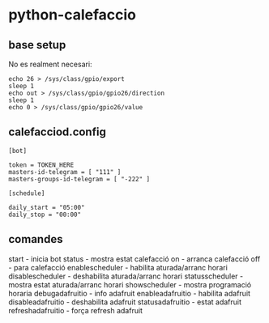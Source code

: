 # python-calefaccio

## base setup

No es realment necesari:

```
echo 26 > /sys/class/gpio/export
sleep 1
echo out > /sys/class/gpio/gpio26/direction
sleep 1
echo 0 > /sys/class/gpio/gpio26/value
```
## calefacciod.config

```
[bot]

token = TOKEN_HERE
masters-id-telegram = [ "111" ]
masters-groups-id-telegram = [ "-222" ]

[schedule]

daily_start = "05:00"
daily_stop = "00:00"
```

## comandes

start - inicia bot
status - mostra estat calefacció
on - arranca calefacció
off - para calefacció
enablescheduler - habilita aturada/arranc horari
disablescheduler - deshabilita aturada/arranc horari
statusscheduler - mostra estat aturada/arranc horari
showscheduler - mostra programació horaria
debugadafruitio - info adafruit
enableadafruitio - habilita adafruit
disableadafruitio - deshabilita adafruit
statusadafruitio - estat adafruit
refreshadafruitio - força refresh adafruit
